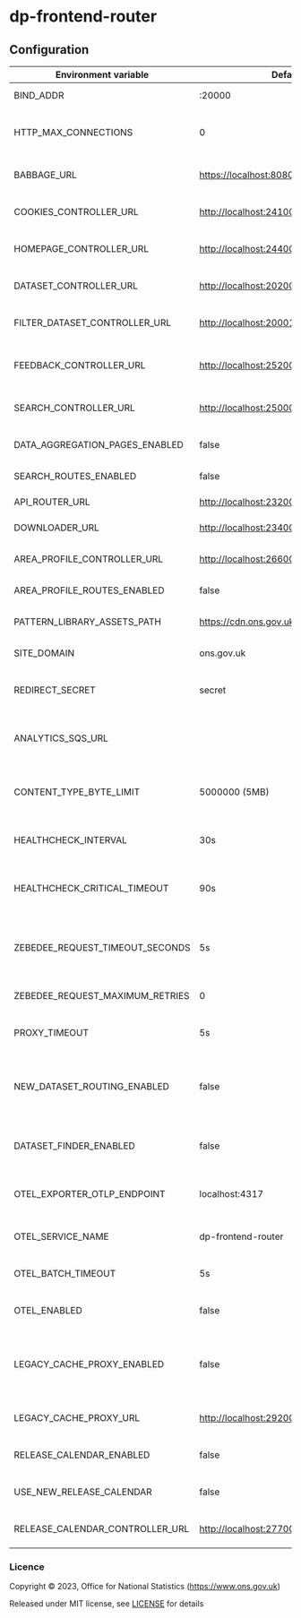 # dp-frontend-router

## Configuration

| Environment variable            | Default                                  | Description                                                                              |
|---------------------------------|------------------------------------------|------------------------------------------------------------------------------------------|
| BIND_ADDR                       | :20000                                   | The host and port to bind to.                                                            |
| HTTP_MAX_CONNECTIONS            | 0                                        | Limit the number of concurrent http connections (0 = unlimited)                          | 
| BABBAGE_URL                     | <https://localhost:8080>                 | The URL of the babbage instance to use                                                   |
| COOKIES_CONTROLLER_URL          | <http://localhost:24100>                 | The URL of dp-frontend-cookie-controller                                                 |
| HOMEPAGE_CONTROLLER_URL         | <http://localhost:24400>                 | The URL of dp-frontend-dataset-controller                                                |
| DATASET_CONTROLLER_URL          | <http://localhost:20200>                 | The URL of dp-frontend-dataset-controller                                                |
| FILTER_DATASET_CONTROLLER_URL   | <http://localhost:20001>                 | The URL of dp-frontend-filter-dataset-controller                                         |
| FEEDBACK_CONTROLLER_URL         | <http://localhost:25200>                 | The URL of dp-frontend-feedback-controller                                               |
| SEARCH_CONTROLLER_URL           | <http://localhost:25000>                 | The URL of dp-frontend-search-controller                                                 |
| DATA_AGGREGATION_PAGES_ENABLED  | false                                    | Enables the new data aggregation pages                                                   |
| SEARCH_ROUTES_ENABLED           | false                                    | Search routes feature toggle                                                             |
| API_ROUTER_URL                  | <http://localhost:23200/v1>              | The API router URL                                                                       |
| DOWNLOADER_URL                  | <http://localhost:23400>                 | The URL of dp-file-downloader.                                                           |
| AREA_PROFILE_CONTROLLER_URL     | <http://localhost:26600>                 | The URL of dp-frontend-area-profiles.                                                    |
| AREA_PROFILE_ROUTES_ENABLED     | false                                    | Area profiles routes enabled                                                             |
| PATTERN_LIBRARY_ASSETS_PATH     | <https://cdn.ons.gov.uk/sixteens/e42235b> | The URL to the sixteens build to use                                                     |
| SITE_DOMAIN                     | ons.gov.uk                               | The domain hosting the site                                                              |
| REDIRECT_SECRET                 | secret                                   | Pre-shared key for signing/encrypting redirect data                                      |
| ANALYTICS_SQS_URL               |                                          | SQS URL for search analytics; leave blank to disable                                     |
| CONTENT_TYPE_BYTE_LIMIT         | 5000000 (5MB)                            | Response size at which we stop checking content-type to avoid oom errors                 |
| HEALTHCHECK_INTERVAL            | 30s                                      | The period of time between health checks                                                 |
| HEALTHCHECK_CRITICAL_TIMEOUT    | 90s                                      | The period of time after which failing checks will result in critical global check       |
| ZEBEDEE_REQUEST_TIMEOUT_SECONDS | 5s                                       | The period of time to wait before timing out when communicating with Zebedee             |
| ZEBEDEE_REQUEST_MAXIMUM_RETRIES | 0                                        | The number of retry attempts to make to Zebedee                                          |
| PROXY_TIMEOUT                   | 5s                                       | The write timeout for proxied requests                                                   |
| NEW_DATASET_ROUTING_ENABLED     | false                                    | Flag to enable dataset page routing to dp-frontend-dataset-controller instead of babbage |
| DATASET_FINDER_ENABLED          | false                                    | Flag to enabled routing to dataset finder page in search                                 |
| OTEL_EXPORTER_OTLP_ENDPOINT     | localhost:4317                           | Host and port for the OpenTelemetry endpoint                                             |
| OTEL_SERVICE_NAME               | dp-frontend-router                       | Service name to report to telemetry tools                                                |
| OTEL_BATCH_TIMEOUT              | 5s                                       | Interval between pushes to OT Collector                                                  |
| OTEL_ENABLED                    | false                                    | Feature flag to enable OpenTelemetry                                                     
| LEGACY_CACHE_PROXY_ENABLED      | false                                    | Flag to enable requests to Babbage to go through the dp-legacy-cache-proxy instead.      |
| LEGACY_CACHE_PROXY_URL          | <http://localhost:29200>                 | The URL of dp-legacy-cache-proxy                                                         |
| RELEASE_CALENDAR_ENABLED        | false                                    | Feature flag to enable release calendar                                                  |
| USE_NEW_RELEASE_CALENDAR        | false                                    | Flag to enable use of new release calendar                                               |
| RELEASE_CALENDAR_CONTROLLER_URL | <http://localhost:27700>                 | The URL of dp-frontend-release-calendar                                                  |


### Licence

Copyright © 2023, Office for National Statistics (<https://www.ons.gov.uk>)

Released under MIT license, see [LICENSE](LICENSE.md) for details
